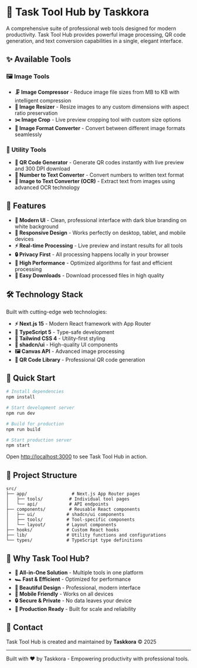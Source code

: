 # 🚀 Task Tool Hub by Taskkora

A comprehensive suite of professional web tools designed for modern productivity. Task Tool Hub provides powerful image processing, QR code generation, and text conversion capabilities in a single, elegant interface.

## ✨ Available Tools

### 🖼️ Image Tools
- **🗜️ Image Compressor** - Reduce image file sizes from MB to KB with intelligent compression
- **📐 Image Resizer** - Resize images to any custom dimensions with aspect ratio preservation
- **✂️ Image Crop** - Live preview cropping tool with custom size options
- **🔄 Image Format Converter** - Convert between different image formats seamlessly

### 🔧 Utility Tools
- **📱 QR Code Generator** - Generate QR codes instantly with live preview and 300 DPI download
- **🔢 Number to Text Converter** - Convert numbers to written text format
- **📝 Image to Text Converter (OCR)** - Extract text from images using advanced OCR technology

## 🎯 Features

- **🎨 Modern UI** - Clean, professional interface with dark blue branding on white background
- **📱 Responsive Design** - Works perfectly on desktop, tablet, and mobile devices
- **⚡ Real-time Processing** - Live preview and instant results for all tools
- **🔒 Privacy First** - All processing happens locally in your browser
- **🚀 High Performance** - Optimized algorithms for fast and efficient processing
- **💾 Easy Downloads** - Download processed files in high quality

## 🛠️ Technology Stack

Built with cutting-edge web technologies:
- **⚡ Next.js 15** - Modern React framework with App Router
- **📘 TypeScript 5** - Type-safe development
- **🎨 Tailwind CSS 4** - Utility-first styling
- **🧩 shadcn/ui** - High-quality UI components
- **🖼️ Canvas API** - Advanced image processing
- **📱 QR Code Library** - Professional QR code generation

## 🚀 Quick Start

```bash
# Install dependencies
npm install

# Start development server
npm run dev

# Build for production
npm run build

# Start production server
npm start
```

Open [http://localhost:3000](http://localhost:3000) to see Task Tool Hub in action.

## 📁 Project Structure

```
src/
├── app/                 # Next.js App Router pages
│   ├── tools/          # Individual tool pages
│   └── api/            # API endpoints
├── components/         # Reusable React components
│   ├── ui/            # shadcn/ui components
│   ├── tools/         # Tool-specific components
│   └── layout/        # Layout components
├── hooks/             # Custom React hooks
├── lib/               # Utility functions and configurations
└── types/             # TypeScript type definitions
```

## 🌟 Why Task Tool Hub?

- **🎯 All-in-One Solution** - Multiple tools in one platform
- **🏎️ Fast & Efficient** - Optimized for performance
- **🎨 Beautiful Design** - Professional, modern interface
- **📱 Mobile Friendly** - Works on all devices
- **🔒 Secure & Private** - No data leaves your device
- **🚀 Production Ready** - Built for scale and reliability

## 📧 Contact

Task Tool Hub is created and maintained by **Taskkora** © 2025

---

Built with ❤️ by Taskkora - Empowering productivity with professional tools.
